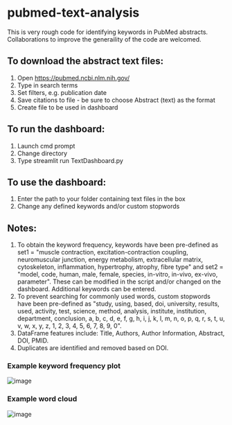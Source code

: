 # pubmed-text-analysis

This is very rough code for identifying keywords in PubMed abstracts. Collaborations to improve the generaility of the code are welcomed. 

## To download the abstract text files:
1. Open https://pubmed.ncbi.nlm.nih.gov/
2. Type in search terms
3. Set filters, e.g. publication date
4. Save citations to file - be sure to choose Abstract (text) as the format
5. Create file to be used in dashboard

## To run the dashboard:
1. Launch cmd prompt
2. Change directory
3. Type streamlit run TextDashboard.py

## To use the dashboard:
1. Enter the path to your folder containing text files in the box
2. Change any defined keywords and/or custom stopwords

## Notes:
1. To obtain the keyword frequency, keywords have been pre-defined as set1 = "muscle contraction, excitation-contraction coupling, neuromuscular junction, energy metabolism, extracellular matrix, cytoskeleton, inflammation, hypertrophy, atrophy, fibre type" and set2 = "model, code, human, male, female, species, in-vitro, in-vivo, ex-vivo, parameter". These can be modified in the script and/or changed on the dashboard. Additional keywords can be entered.
2. To prevent searching for commonly used words, custom stopwords have been pre-defined as "study, using, based, doi, university, results, used, activity, test, science, method, analysis, institute, institution, department, conclusion, a, b, c, d, e, f, g, h, i, j, k, l, m, n, o, p, q, r, s, t, u, v, w, x, y, z, 1, 2, 3, 4, 5, 6, 7, 8, 9, 0".
3. DataFrame features include: Title, Authors, Author Information, Abstract, DOI, PMID.
4. Duplicates are identified and removed based on DOI.

### Example keyword frequency plot
![image](https://github.com/user-attachments/assets/99dc5713-60ba-43b0-862f-35d1b8f08417)

### Example word cloud
![image](https://github.com/user-attachments/assets/edd6572f-5f5a-4563-a061-a4111fba5f6d)
